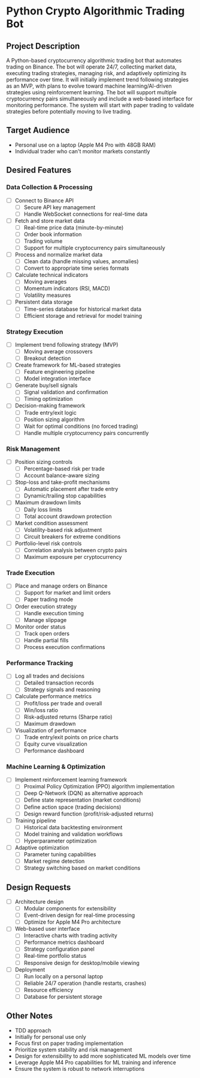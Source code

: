# Python Crypto Algorithmic Trading Bot
## Project Description
A Python-based cryptocurrency algorithmic trading bot that automates trading on Binance. The bot will operate 24/7, collecting market data, executing trading strategies, managing risk, and adaptively optimizing its performance over time. It will initially implement trend following strategies as an MVP, with plans to evolve toward machine learning/AI-driven strategies using reinforcement learning. The bot will support multiple cryptocurrency pairs simultaneously and include a web-based interface for monitoring performance. The system will start with paper trading to validate strategies before potentially moving to live trading.

## Target Audience
- Personal use on a laptop (Apple M4 Pro with 48GB RAM)
- Individual trader who can't monitor markets constantly

## Desired Features
### Data Collection & Processing
- [ ] Connect to Binance API
    - [ ] Secure API key management
    - [ ] Handle WebSocket connections for real-time data
- [ ] Fetch and store market data
    - [ ] Real-time price data (minute-by-minute)
    - [ ] Order book information
    - [ ] Trading volume
    - [ ] Support for multiple cryptocurrency pairs simultaneously
- [ ] Process and normalize market data
    - [ ] Clean data (handle missing values, anomalies)
    - [ ] Convert to appropriate time series formats
- [ ] Calculate technical indicators
    - [ ] Moving averages
    - [ ] Momentum indicators (RSI, MACD)
    - [ ] Volatility measures
- [ ] Persistent data storage
    - [ ] Time-series database for historical market data
    - [ ] Efficient storage and retrieval for model training

### Strategy Execution
- [ ] Implement trend following strategy (MVP)
    - [ ] Moving average crossovers
    - [ ] Breakout detection
- [ ] Create framework for ML-based strategies
    - [ ] Feature engineering pipeline
    - [ ] Model integration interface
- [ ] Generate buy/sell signals
    - [ ] Signal validation and confirmation
    - [ ] Timing optimization
- [ ] Decision-making framework
    - [ ] Trade entry/exit logic
    - [ ] Position sizing algorithm
    - [ ] Wait for optimal conditions (no forced trading)
    - [ ] Handle multiple cryptocurrency pairs concurrently

### Risk Management
- [ ] Position sizing controls
    - [ ] Percentage-based risk per trade
    - [ ] Account balance-aware sizing
- [ ] Stop-loss and take-profit mechanisms
    - [ ] Automatic placement after trade entry
    - [ ] Dynamic/trailing stop capabilities
- [ ] Maximum drawdown limits
    - [ ] Daily loss limits
    - [ ] Total account drawdown protection
- [ ] Market condition assessment
    - [ ] Volatility-based risk adjustment
    - [ ] Circuit breakers for extreme conditions
- [ ] Portfolio-level risk controls
    - [ ] Correlation analysis between crypto pairs
    - [ ] Maximum exposure per cryptocurrency

### Trade Execution
- [ ] Place and manage orders on Binance
    - [ ] Support for market and limit orders
    - [ ] Paper trading mode
- [ ] Order execution strategy
    - [ ] Handle execution timing
    - [ ] Manage slippage
- [ ] Monitor order status
    - [ ] Track open orders
    - [ ] Handle partial fills
    - [ ] Process execution confirmations

### Performance Tracking
- [ ] Log all trades and decisions
    - [ ] Detailed transaction records
    - [ ] Strategy signals and reasoning
- [ ] Calculate performance metrics
    - [ ] Profit/loss per trade and overall
    - [ ] Win/loss ratio
    - [ ] Risk-adjusted returns (Sharpe ratio)
    - [ ] Maximum drawdown
- [ ] Visualization of performance
    - [ ] Trade entry/exit points on price charts
    - [ ] Equity curve visualization
    - [ ] Performance dashboard

### Machine Learning & Optimization
- [ ] Implement reinforcement learning framework
    - [ ] Proximal Policy Optimization (PPO) algorithm implementation
    - [ ] Deep Q-Network (DQN) as alternative approach
    - [ ] Define state representation (market conditions)
    - [ ] Define action space (trading decisions)
    - [ ] Design reward function (profit/risk-adjusted returns)
- [ ] Training pipeline
    - [ ] Historical data backtesting environment
    - [ ] Model training and validation workflows
    - [ ] Hyperparameter optimization
- [ ] Adaptive optimization
    - [ ] Parameter tuning capabilities
    - [ ] Market regime detection
    - [ ] Strategy switching based on market conditions

## Design Requests
- [ ] Architecture design
    - [ ] Modular components for extensibility
    - [ ] Event-driven design for real-time processing
    - [ ] Optimize for Apple M4 Pro architecture
- [ ] Web-based user interface
    - [ ] Interactive charts with trading activity
    - [ ] Performance metrics dashboard
    - [ ] Strategy configuration panel
    - [ ] Real-time portfolio status
    - [ ] Responsive design for desktop/mobile viewing
- [ ] Deployment
    - [ ] Run locally on a personal laptop
    - [ ] Reliable 24/7 operation (handle restarts, crashes)
    - [ ] Resource efficiency
    - [ ] Database for persistent storage

## Other Notes
- TDD approach
- Initially for personal use only
- Focus first on paper trading implementation
- Prioritize system stability and risk management
- Design for extensibility to add more sophisticated ML models over time
- Leverage Apple M4 Pro capabilities for ML training and inference
- Ensure the system is robust to network interruptions